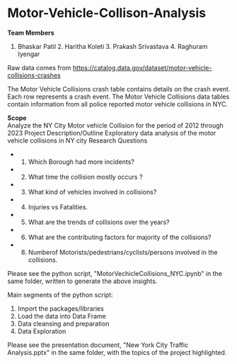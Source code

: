 # Motor-Vehicle-Collison-Analysis

**Team Members**
1. Bhaskar Patil 2. Haritha Koleti 3. Prakash Srivastava 4. Raghuram Iyengar

Raw data comes from https://catalog.data.gov/dataset/motor-vehicle-collisions-crashes

The Motor Vehicle Collisions crash table contains details on the crash event. Each row represents a crash event. The Motor Vehicle Collisions data tables contain information from all police reported motor vehicle collisions in NYC. 

**Scope**    
Analyze the NY City Motor vehicle Collision for the period of 2012 through 2023
Project Description/Outline Exploratory data analysis of the motor vehicle collisions in NY city
Research Questions
- 1. Which Borough had more incidents?
- 2. What time the collision mostly occurs ?
- 3. What kind of vehicles involved in collisions?
- 4. Injuries vs Fatalities.
- 5. What are the trends of collisions over the years?
- 6. What are the contributing factors for majority of the collisions?
- 8. Numberof Motorists/pedestrians/cyclists/persons involved in the collisions.
 
Please see the python script, "MotorVechicleCollisions_NYC.ipynb" in the same folder, written to generate the above insights.

Main segments of the python script:
1. Import the packages/libraries
2. Load the data into Data Frame
3. Data cleansing and preparation
4. Data Exploration

Please see the presentation document, "New York City Traffic Analysis.pptx" in the same folder, with the topics of the project highlighted.

